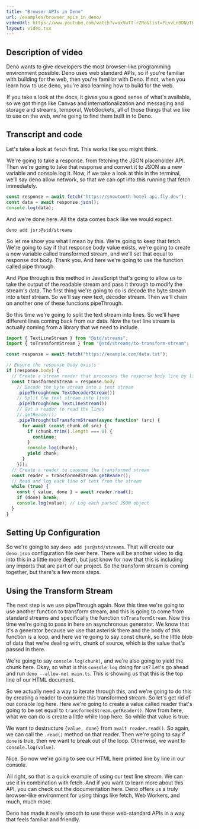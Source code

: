 ```yaml
---
title: "Browser APIs in Deno"
url: /examples/browser_apis_in_deno/
videoUrl: https://www.youtube.com/watch?v=oxVwTT-rZRo&list=PLvvLnBDNuTEov9EBIp3MMfHlBxaKGRWTe&index=6
layout: video.tsx
---
```


## Description of video

Deno wants to give developers the most browser-like programming environment
possible. Deno uses web standard APIs, so if you're familiar with building for
the web, then you're familiar with Deno. If not, when you learn how to use deno,
you're also learning how to build for the web.

 If you take a look at the docs, it gives you a good sense of what's available,
so we got things like Canvas and internationalization and messaging and storage
and streams, temporal, WebSockets, all of those things that we like to use on
the web, we're going to find them built in to Deno.

## Transcript and code

Let's take a look at `fetch` first. This works like you might think.

 We're going to take a response. from fetching the JSON placeholder API. Then
we're going to take that response and convert it to JSON as a new variable and
console.log it. Now, if we take a look at this in the terminal, we'll say deno
allow network, so that we can opt into this running that fetch immediately.

```javascript title="main.ts"
const response = await fetch("https://snowtooth-hotel-api.fly.dev");
const data = await response.json();
console.log(data);
```

And we're done here. All the data comes back like we would expect.

```shell
deno add jsr:@std/streams
```

 So let me show you what I mean by this. We're going to keep that fetch. We're
going to say if that response body value exists, we're going to create a new
variable called transformed stream, and we'll set that equal to response dot
body. Thank you. And here we're going to use the function called pipe through.

And Pipe through is this method in JavaScript that's going to allow us to take
the output of the readable stream and pass it through to modify the stream's
data. The first thing we're going to do is decode the byte stream into a text
stream. So we'll say new text, decoder stream. Then we'll chain on another one
of these functions pipeThrough.

So this time we're going to split the text stream into lines. So we'll have
different lines coming back from our data. Now the text line stream is actually
coming from a library that we need to include.

```javascript
import { TextLineStream } from "@std/streams";
import { toTransformStream } from "@std/streams/to-transform-stream";

const response = await fetch("https://example.com/data.txt");

// Ensure the response body exists
if (response.body) {
  // Create a stream reader that processes the response body line by line
  const transformedStream = response.body
    // Decode the byte stream into a text stream
    .pipeThrough(new TextDecoderStream())
    // Split the text stream into lines
    .pipeThrough(new TextLineStream())
    // Get a reader to read the lines
    //.getReader();
    .pipeThrough(toTransformStream(async function* (src) {
      for await (const chunk of src) {
        if (chunk.trim().length === 0) {
          continue;
        }
        console.log(chunk);
        yield chunk;
      }
    }));
  // Create a reader to consume the transformed stream
  const reader = transformedStream.getReader();
  // Read and log each line of text from the stream
  while (true) {
    const { value, done } = await reader.read();
    if (done) break;
    console.log(value); // Log each parsed JSON object
  }
}
```

## Setting Up Configuration

So we're going to say `deno add jsr@std/streams`. That will create our
`deno.json` configuration file over here. There will be another video to dig
into this in a little more depth, but just know for now that this is including
any imports that are part of our project. So the transform stream is coming
together, but there's a few more steps.

## Using the Transform Stream

The next step is we use pipeThrough again. Now this time we're going to use
another function to transform stream, and this is going to come from standard
streams and specifically the function `toTransformStream`. Now this time we're
going to pass in here an asynchronous generator. We know that it's a generator
because we use that asterisk there and the body of this function is a loop, and
here we're going to say const chunk, so the little blob of data that we're
dealing with, chunk of source, which is the value that's passed in there.

We're going to say `console.log(chunk)`, and we're also going to yield the chunk
here. Okay, so what is this `console.log` doing for us? Let's go ahead and run
`deno --allow-net main.ts`. This is showing us that this is the top line of our
HTML document.

So we actually need a way to iterate through this, and we're going to do this by
creating a reader to consume this transformed stream. So let's get rid of our
console log here. Here we're going to create a value called reader that's going
to be set equal to `transformedStream.getReader()`. Now from here, what we can
do is create a little while loop here. So while that value is true.

We want to destructure `{value, done}` from `await reader.read()`. So again, we
can call the `.read()` method on that reader. Then we're going to say if `done`
is true, then we want to break out of the loop. Otherwise, we want to
`console.log(value)`.

Nice. So now we're going to see our HTML here printed line by line in our
console.

 All right, so that is a quick example of using our text line stream. We can use
it in combination with fetch. And if you want to learn more about this API, you
can check out the documentation here. Deno offers us a truly browser-like
environment for using things like fetch, Web Workers, and much, much more.

Deno has made it really smooth to use these web-standard APIs in a way that
feels familiar and friendly.
